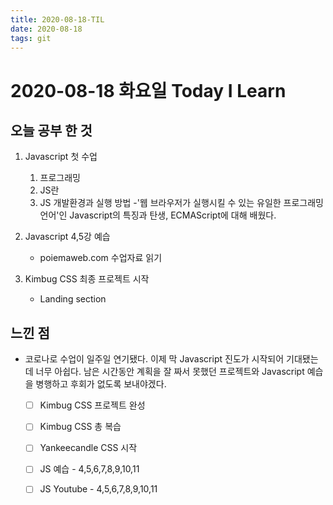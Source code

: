 ```yaml
---
title: 2020-08-18-TIL
date: 2020-08-18
tags: git
---
```


# 2020-08-18 화요일 Today I Learn

## 오늘 공부 한 것

1. Javascript 첫 수업

   1. 프로그래밍
   2. JS란
   3. JS 개발환경과 실행 방법
      -'웹 브라우저가 실행시킬 수 있는 유일한 프로그래밍 언어'인 Javascript의 특징과 탄생, ECMAScript에 대해 배웠다.

2. Javascript 4,5강 예습

   - poiemaweb.com 수업자료 읽기

3. Kimbug CSS 최종 프로젝트 시작
   - Landing section

## 느낀 점

- 코로나로 수업이 일주일 연기됐다. 이제 막 Javascript 진도가 시작되어 기대됐는데 너무 아쉽다. 남은 시간동안 계획을 잘 짜서 못했던 프로젝트와 Javascript 예습을 병행하고 후회가 없도록 보내야겠다.

  - [ ] Kimbug CSS 프로젝트 완성
  - [ ] Kimbug CSS 총 복습
  - [ ] Yankeecandle CSS 시작

  - [ ] JS 예습 - 4,5,6,7,8,9,10,11
  - [ ] JS Youtube - 4,5,6,7,8,9,10,11
